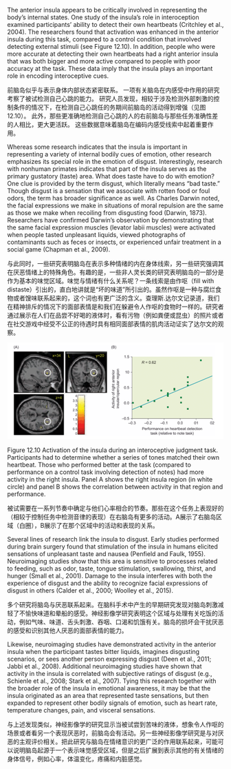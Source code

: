 The anterior insula appears to be critically involved in representing the body’s internal states. One study of the insula’s role in interoception examined participants’ ability to detect their own heartbeats (Critchley et al., 2004). The researchers found that activation was enhanced in the anterior insula during this task, compared to a control condition that involved detecting external stimuli (see Figure 12.10). In addition, people who were more accurate at detecting their own heartbeats had a right anterior insula that was both bigger and more active compared to people with poor accuracy at the task. These data imply that the insula plays an important role in encoding interoceptive cues.

前脑岛似乎与表示身体内部状态紧密联系。 一项有关脑岛在内感受中作用的研究考察了被试检测自己心跳的能力。 研究人员发现，相较于涉及检测外部刺激的控制条件的情况下，在检测自己心跳任的务期间前脑岛的活动得到增强（见图12.10）。 此外，那些更准确地检测自己心跳的人的右前脑岛与那些任务准确性差的人相比，更大更活跃。 这些数据意味着脑岛在编码内感受线索中起着重要作用。

Whereas some research indicates that the insula is important in representing a variety of internal bodily cues of emotion, other research emphasizes its special role in the emotion of disgust. Interestingly, research with nonhuman primates indicates that part of the insula serves as the primary gustatory (taste) area. What does taste have to do with emotion? One clue is provided by the term disgust, which literally means “bad taste.” Though disgust is a sensation that we associate with rotten food or foul odors, the term has broader significance as well. As Charles Darwin noted, the facial expressions we make in situations of moral repulsion are the same as those we make when recoiling from disgusting food (Darwin, 1873). Researchers have confirmed Darwin’s observation by demonstrating that the same facial expression muscles (levator labii muscles) were activated when people tasted unpleasant liquids, viewed photographs of contaminants such as feces or insects, or experienced unfair treatment in a social game (Chapman et al., 2009).

与此同时，一些研究表明脑岛在表示多种情绪的内在身体线索，另一些研究强调其在厌恶情绪上的特殊角色。有趣的是，一些非人灵长类的研究表明脑岛的一部分是作为基本的味觉区域。味觉与情绪有什么关系呢？一条线索是由作呕（fill with distaste）引出的，直白地讲就是“坏的味道”所引出的。虽然作呕是一种与腐烂食物或者馊味联系起来的，这个词也有更广泛的含义。查理斯.达尔文记录道，我们在精神排斥的情况下的面部表情是和我们在躲避令人作呕的食物时一样的。研究者通过展示在人们在品尝不好喝的液体时，看有污物（例如粪便或昆虫）的照片或者在社交游戏中经受不公正的待遇时具有相同面部表情的肌肉活动证实了达尔文的观察。

<img src='f1.png'/>

Figure 12.10 Activation of the insula during an interoceptive judgment task.
Participants had to determine whether a series of tones matched their own heartbeat. Those who performed better at the task (compared to performance on a control task involving detection of notes) had more activity in the right insula. Panel A shows the right insula region (in white circle) and panel B shows the correlation between activity in that region and performance.

被试需要在一系列节奏中确定与他们心率相合的节奏。那些在这个任务上表现好的（相较于控制任务中检测音律的表现）在右脑岛有更多的活动。A展示了右脑岛区域（白圈），B展示了在那个区域中的活动和表现的关系。



Several lines of research link the insula to disgust. Early studies performed during brain surgery found that stimulation of the insula in humans elicited sensations of unpleasant taste and nausea (Penfield and Faulk, 1955). Neuroimaging studies show that this area is sensitive to processes related to feeding, such as odor, taste, tongue stimulation, swallowing, thirst, and hunger (Small et al., 2001). Damage to the insula interferes with both the experience of disgust and the ability to recognize facial expressions of disgust in others (Calder et al., 2000; Woolley et al., 2015).

多个研究将脑岛与厌恶联系起来。在脑科手术中产生的早期研究发现对脑岛刺激减轻了不愉快味道和晕船的感受。神经影像学研究表明这个区域与处理有关吃饭的活动，例如气味、味道、舌头刺激、吞咽、口渴和饥饿有关。脑岛的损坏会干扰厌恶的感受和识别其他人厌恶的面部表情的能力。

Likewise, neuroimaging studies have demonstrated activity in the anterior insula when the participant tastes bitter liquids, imagines disgusting scenarios, or sees another person expressing disgust (Deen et al., 2011; Jabbi et al., 2008). Additional neuroimaging studies have shown that activity in the insula is correlated with subjective ratings of disgust (e.g., Schienle et al., 2008; Stark et al., 2007). Tying this research together with the broader role of the insula in emotional awareness, it may be that the insula originated as an area that represented taste sensations, but then expanded to represent other bodily signals of emotion, such as heart rate, temperature changes, pain, and visceral sensations.

与上述发现类似，神经影像学的研究显示当被试尝到苦味的液体，想象令人作呕的场景或者看另一个表现厌恶时，前脑岛会有活动。另一些神经影像学研究是与对厌恶的主观评价相关。把此研究与脑岛在情绪意识的更广泛的作用联系起来，可能可以说明脑岛起源于一个表示味觉感受区域，但是之后扩展到表示其他的有关情绪的身体信号，例如心率，体温变化，疼痛和内脏感觉。
